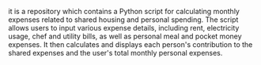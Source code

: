 it is a repository which contains a Python script for calculating monthly expenses related to shared housing and personal spending. The script allows users to input various expense details, including rent, electricity usage, chef and utility bills, as well as personal meal and pocket money expenses. It then calculates and displays each person's contribution to the shared expenses and the user's total monthly personal expenses.
